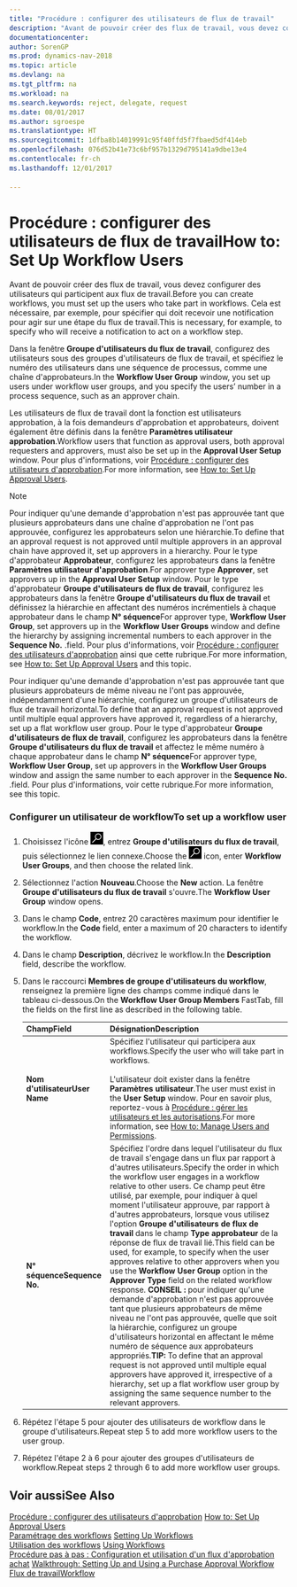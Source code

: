 ```yaml
---
title: "Procédure : configurer des utilisateurs de flux de travail"
description: "Avant de pouvoir créer des flux de travail, vous devez configurer des utilisateurs qui participent aux flux de travail. Cela est nécessaire, par exemple, pour spécifier qui doit recevoir une notification pour agir sur une étape du flux de travail."
documentationcenter: 
author: SorenGP
ms.prod: dynamics-nav-2018
ms.topic: article
ms.devlang: na
ms.tgt_pltfrm: na
ms.workload: na
ms.search.keywords: reject, delegate, request
ms.date: 08/01/2017
ms.author: sgroespe
ms.translationtype: HT
ms.sourcegitcommit: 1dfba8b14019991c95f40ffd5f7fbaed5df414eb
ms.openlocfilehash: 076d52b41e73c6bf957b1329d795141a9dbe13e4
ms.contentlocale: fr-ch
ms.lasthandoff: 12/01/2017

---
```

# <a name="how-to-set-up-workflow-users"></a><span data-ttu-id="418e3-104">Procédure : configurer des utilisateurs de flux de travail</span><span class="sxs-lookup"><span data-stu-id="418e3-104">How to: Set Up Workflow Users</span></span>
<span data-ttu-id="418e3-105">Avant de pouvoir créer des flux de travail, vous devez configurer des utilisateurs qui participent aux flux de travail.</span><span class="sxs-lookup"><span data-stu-id="418e3-105">Before you can create workflows, you must set up the users who take part in workflows.</span></span> <span data-ttu-id="418e3-106">Cela est nécessaire, par exemple, pour spécifier qui doit recevoir une notification pour agir sur une étape du flux de travail.</span><span class="sxs-lookup"><span data-stu-id="418e3-106">This is necessary, for example, to specify who will receive a notification to act on a workflow step.</span></span>  

<span data-ttu-id="418e3-107">Dans la fenêtre **Groupe d'utilisateurs du flux de travail**, configurez des utilisateurs sous des groupes d'utilisateurs de flux de travail, et spécifiez le numéro des utilisateurs dans une séquence de processus, comme une chaîne d'approbateurs.</span><span class="sxs-lookup"><span data-stu-id="418e3-107">In the **Workflow User Group** window, you set up users under workflow user groups, and you specify the users’ number in a process sequence, such as an approver chain.</span></span>  

<span data-ttu-id="418e3-108">Les utilisateurs de flux de travail dont la fonction est utilisateurs approbation, à la fois demandeurs d'approbation et approbateurs, doivent également être définis dans la fenêtre **Paramètres utilisateur approbation**.</span><span class="sxs-lookup"><span data-stu-id="418e3-108">Workflow users that function as approval users, both approval requesters and approvers, must also be set up in the **Approval User Setup** window.</span></span> <span data-ttu-id="418e3-109">Pour plus d'informations, voir [Procédure : configurer des utilisateurs d'approbation](across-how-to-set-up-approval-users.md).</span><span class="sxs-lookup"><span data-stu-id="418e3-109">For more information, see [How to: Set Up Approval Users](across-how-to-set-up-approval-users.md).</span></span>  

> [!NOTE]  
>  <span data-ttu-id="418e3-110">Pour indiquer qu'une demande d'approbation n'est pas approuvée tant que plusieurs approbateurs dans une chaîne d'approbation ne l'ont pas approuvée, configurez les approbateurs selon une hiérarchie.</span><span class="sxs-lookup"><span data-stu-id="418e3-110">To define that an approval request is not approved until multiple approvers in an approval chain have approved it, set up approvers in a hierarchy.</span></span> <span data-ttu-id="418e3-111">Pour le type d'approbateur **Approbateur**, configurez les approbateurs dans la fenêtre **Paramètres utilisateur d'approbation**.</span><span class="sxs-lookup"><span data-stu-id="418e3-111">For approver type **Approver**, set approvers up in the **Approval User Setup** window.</span></span> <span data-ttu-id="418e3-112">Pour le type d'approbateur **Groupe d'utilisateurs de flux de travail**, configurez les approbateurs dans la fenêtre **Groupe d'utilisateurs du flux de travail** et définissez la hiérarchie en affectant des numéros incrémentiels à chaque approbateur dans le champ **N° séquence**</span><span class="sxs-lookup"><span data-stu-id="418e3-112">For approver type, **Workflow User Group**, set approvers up in the **Workflow User Groups** window and define the hierarchy by assigning incremental numbers to each approver in the **Sequence No.**</span></span> <span data-ttu-id="418e3-113">.</span><span class="sxs-lookup"><span data-stu-id="418e3-113">field.</span></span> <span data-ttu-id="418e3-114">Pour plus d'informations, voir [Procédure : configurer des utilisateurs d'approbation](across-how-to-set-up-approval-users.md) ainsi que cette rubrique.</span><span class="sxs-lookup"><span data-stu-id="418e3-114">For more information, see [How to: Set Up Approval Users](across-how-to-set-up-approval-users.md) and this topic.</span></span>  
>   
>  <span data-ttu-id="418e3-115">Pour indiquer qu'une demande d'approbation n'est pas approuvée tant que plusieurs approbateurs de même niveau ne l'ont pas approuvée, indépendamment d'une hiérarchie, configurez un groupe d'utilisateurs de flux de travail horizontal.</span><span class="sxs-lookup"><span data-stu-id="418e3-115">To define that an approval request is not approved until multiple equal approvers have approved it, regardless of a hierarchy, set up a flat workflow user group.</span></span> <span data-ttu-id="418e3-116">Pour le type d'approbateur **Groupe d'utilisateurs de flux de travail**, configurez les approbateurs dans la fenêtre **Groupe d'utilisateurs du flux de travail** et affectez le même numéro à chaque approbateur dans le champ **N° séquence**</span><span class="sxs-lookup"><span data-stu-id="418e3-116">For approver type, **Workflow User Group**, set up approvers in the **Workflow User Groups** window and assign the same number to each approver in the **Sequence No.**</span></span> <span data-ttu-id="418e3-117">.</span><span class="sxs-lookup"><span data-stu-id="418e3-117">field.</span></span> <span data-ttu-id="418e3-118">Pour plus d'informations, voir cette rubrique.</span><span class="sxs-lookup"><span data-stu-id="418e3-118">For more information, see this topic.</span></span>  

### <a name="to-set-up-a-workflow-user"></a><span data-ttu-id="418e3-119">Configurer un utilisateur de workflow</span><span class="sxs-lookup"><span data-stu-id="418e3-119">To set up a workflow user</span></span>  

1. <span data-ttu-id="418e3-120">Choisissez l'icône ![Page ou état pour la recherche](media/ui-search/search_small.png "icône Page ou état pour la recherche"), entrez **Groupe d'utilisateurs du flux de travail**, puis sélectionnez le lien connexe.</span><span class="sxs-lookup"><span data-stu-id="418e3-120">Choose the ![Search for Page or Report](media/ui-search/search_small.png "Search for Page or Report icon") icon, enter **Workflow User Groups**, and then choose the related link.</span></span>  
2. <span data-ttu-id="418e3-121">Sélectionnez l'action **Nouveau**.</span><span class="sxs-lookup"><span data-stu-id="418e3-121">Choose the **New** action.</span></span> <span data-ttu-id="418e3-122">La fenêtre **Groupe d'utilisateurs du flux de travail** s'ouvre.</span><span class="sxs-lookup"><span data-stu-id="418e3-122">The **Workflow User Group** window opens.</span></span>  
3. <span data-ttu-id="418e3-123">Dans le champ **Code**, entrez 20 caractères maximum pour identifier le workflow.</span><span class="sxs-lookup"><span data-stu-id="418e3-123">In the **Code** field, enter a maximum of 20 characters to identify the workflow.</span></span>  
4. <span data-ttu-id="418e3-124">Dans le champ **Description**, décrivez le workflow.</span><span class="sxs-lookup"><span data-stu-id="418e3-124">In the **Description** field, describe the workflow.</span></span>  
5. <span data-ttu-id="418e3-125">Dans le raccourci **Membres de groupe d'utilisateurs du workflow**, renseignez la première ligne des champs comme indiqué dans le tableau ci-dessous.</span><span class="sxs-lookup"><span data-stu-id="418e3-125">On the **Workflow User Group Members** FastTab, fill the fields on the first line as described in the following table.</span></span>  

    |<span data-ttu-id="418e3-126">Champ</span><span class="sxs-lookup"><span data-stu-id="418e3-126">Field</span></span>|<span data-ttu-id="418e3-127">Désignation</span><span class="sxs-lookup"><span data-stu-id="418e3-127">Description</span></span>|  
    |---------------------------------|---------------------------------------|  
    |<span data-ttu-id="418e3-128">**Nom d'utilisateur**</span><span class="sxs-lookup"><span data-stu-id="418e3-128">**User Name**</span></span>|<span data-ttu-id="418e3-129">Spécifiez l'utilisateur qui participera aux workflows.</span><span class="sxs-lookup"><span data-stu-id="418e3-129">Specify the user who will take part in workflows.</span></span><br /><br /> <span data-ttu-id="418e3-130">L'utilisateur doit exister dans la fenêtre **Paramètres utilisateur**.</span><span class="sxs-lookup"><span data-stu-id="418e3-130">The user must exist in the **User Setup** window.</span></span> <span data-ttu-id="418e3-131">Pour en savoir plus, reportez-vous à [Procédure : gérer les utilisateurs et les autorisations](ui-how-users-permissions.md).</span><span class="sxs-lookup"><span data-stu-id="418e3-131">For more information, see [How to: Manage Users and Permissions](ui-how-users-permissions.md).</span></span>|  
    |<span data-ttu-id="418e3-132">**N° séquence**</span><span class="sxs-lookup"><span data-stu-id="418e3-132">**Sequence No.**</span></span>|<span data-ttu-id="418e3-133">Spécifiez l'ordre dans lequel l'utilisateur du flux de travail s'engage dans un flux par rapport à d'autres utilisateurs.</span><span class="sxs-lookup"><span data-stu-id="418e3-133">Specify the order in which the workflow user engages in a workflow relative to other users.</span></span> <span data-ttu-id="418e3-134">Ce champ peut être utilisé, par exemple, pour indiquer à quel moment l'utilisateur approuve, par rapport à d'autres approbateurs, lorsque vous utilisez l'option **Groupe d'utilisateurs de flux de travail** dans le champ **Type approbateur** de la réponse de flux de travail lié.</span><span class="sxs-lookup"><span data-stu-id="418e3-134">This field can be used, for example, to specify when the user approves relative to other approvers when you use the **Workflow User Group** option in the **Approver Type** field on the related workflow response.</span></span> <span data-ttu-id="418e3-135">**CONSEIL :**  pour indiquer qu'une demande d'approbation n'est pas approuvée tant que plusieurs approbateurs de même niveau ne l'ont pas approuvée, quelle que soit la hiérarchie, configurez un groupe d'utilisateurs horizontal en affectant le même numéro de séquence aux approbateurs appropriés.</span><span class="sxs-lookup"><span data-stu-id="418e3-135">**TIP:**  To define that an approval request is not approved until multiple equal approvers have approved it, irrespective of a hierarchy, set up a flat workflow user group by assigning the same sequence number to the relevant approvers.</span></span>|  
6. <span data-ttu-id="418e3-136">Répétez l'étape 5 pour ajouter des utilisateurs de workflow dans le groupe d'utilisateurs.</span><span class="sxs-lookup"><span data-stu-id="418e3-136">Repeat step 5 to add more workflow users to the user group.</span></span>  
7. <span data-ttu-id="418e3-137">Répétez l'étape 2 à 6 pour ajouter des groupes d'utilisateurs de workflow.</span><span class="sxs-lookup"><span data-stu-id="418e3-137">Repeat steps 2 through 6 to add more workflow user groups.</span></span>  

## <a name="see-also"></a><span data-ttu-id="418e3-138">Voir aussi</span><span class="sxs-lookup"><span data-stu-id="418e3-138">See Also</span></span>  
<span data-ttu-id="418e3-139">[Procédure : configurer des utilisateurs d'approbation](across-how-to-set-up-approval-users.md) </span><span class="sxs-lookup"><span data-stu-id="418e3-139">[How to: Set Up Approval Users](across-how-to-set-up-approval-users.md) </span></span>  
<span data-ttu-id="418e3-140">[Paramétrage des workflows](across-set-up-workflows.md) </span><span class="sxs-lookup"><span data-stu-id="418e3-140">[Setting Up Workflows](across-set-up-workflows.md) </span></span>  
<span data-ttu-id="418e3-141">[Utilisation des workflows](across-use-workflows.md) </span><span class="sxs-lookup"><span data-stu-id="418e3-141">[Using Workflows](across-use-workflows.md) </span></span>  
<span data-ttu-id="418e3-142">[Procédure pas à pas : Configuration et utilisation d'un flux d'approbation achat](walkthrough-setting-up-and-using-a-purchase-approval-workflow.md) </span><span class="sxs-lookup"><span data-stu-id="418e3-142">[Walkthrough: Setting Up and Using a Purchase Approval Workflow](walkthrough-setting-up-and-using-a-purchase-approval-workflow.md) </span></span>  
[<span data-ttu-id="418e3-143">Flux de travail</span><span class="sxs-lookup"><span data-stu-id="418e3-143">Workflow</span></span>](across-workflow.md)   

